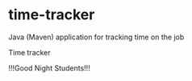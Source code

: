 # time-tracker
Java (Maven) application for tracking time on the job

Time tracker

!!!Good Night Students!!!
